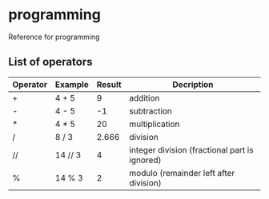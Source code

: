 # programming
Reference for programming

## List of operators 
Operator | Example | Result | Decription 
---------|---------|--------|-----------
 + | 4 + 5 | 9 | addition 
 - | 4 - 5 | -1 | subtraction 
 * | 4 * 5 | 20 | multiplication
 / | 8 / 3 | 2.666 | division 
 // | 14 // 3 | 4 | integer division (fractional part is ignored)
 % | 14 % 3 | 2 | modulo (remainder left after division)
